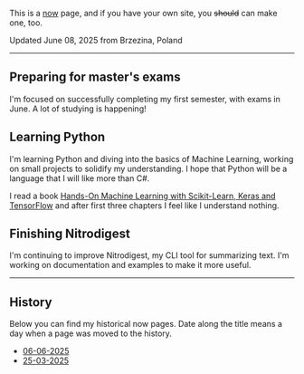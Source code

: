 This is a [now](https://nownownow.com/about) page, and if you have your own site, you ~~should~~ can make one, too.

Updated June 08, 2025 from Brzezina, Poland

---

## Preparing for master's exams

I'm focused on successfully completing my first semester, with exams in June. A lot of studying is happening!

## Learning Python

I'm learning Python and diving into the basics of Machine Learning, working on small projects to solidify my understanding. I hope that Python will be a language that I will like more than C#.

I read a book [Hands-On Machine Learning with Scikit-Learn, Keras and TensorFlow](Hands-On%20Machine%20Learning%20with%20Scikit-Learn,%20Keras%20and%20TensorFlow.md) and after first three chapters I feel like I understand nothing.

## Finishing Nitrodigest

I'm continuing to improve Nitrodigest, my CLI tool for summarizing text. I'm working on documentation and examples to make it more useful.

---

## History

Below you can find my historical now pages. Date along the title means a day when a page was moved to the history.

- [06-06-2025](06-06-2025.md)
- [25-03-2025](25-03-2025.md)
